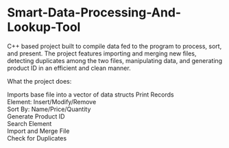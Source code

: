 # Smart-Data-Processing-And-Lookup-Tool
C++ based project built to compile data fed to the program to process, sort, and present. The project features importing and merging new files, detecting duplicates among the two files, manipulating data, and generating product ID in an efficient and clean manner.

What the project does:

Imports base file into a vector of data structs
Print Records  
Element: Insert/Modify/Remove  
Sort By: Name/Price/Quantity  
Generate Product ID  
Search Element  
Import and Merge File  
Check for Duplicates  

